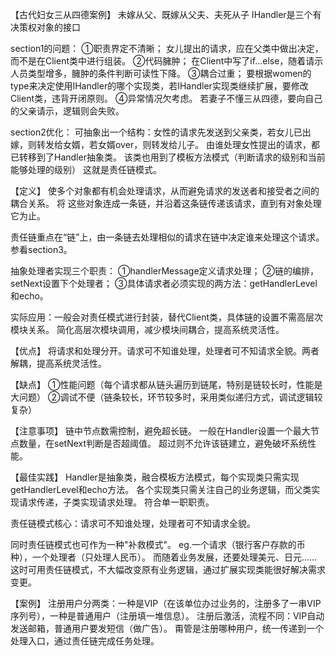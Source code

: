 【古代妇女三从四德案例】
未嫁从父、既嫁从父夫、夫死从子
IHandler是三个有决策权对象的接口

section1的问题：
①职责界定不清晰；
    女儿提出的请求，应在父类中做出决定，而不是在Client类中进行组装。
②代码臃肿；
    在Client中写了if...else，随着请示人员类型增多，臃肿的条件判断可读性下降。
③耦合过重；
    要根据women的type来决定使用IHandler的哪个实现类，若IHandler实现类继续扩展，要修改Client类，违背开闭原则。
④异常情况欠考虑。
    若妻子不懂三从四德，要向自己的父亲请示，逻辑则会失败。

section2优化：
    可抽象出一个结构：女性的请求先发送到父亲类，若女儿已出嫁，则转发给女婿，若女婿over，则转发给儿子。
    由谁处理女性提出的请求，都已转移到了Handler抽象类。
    该类也用到了模板方法模式（判断请求的级别和当前能够处理的级别）
    这就是责任链模式。

【定义】
使多个对象都有机会处理请求，从而避免请求的发送者和接受者之间的耦合关系。
将 这些对象连成一条链，并沿着这条链传递该请求，直到有对象处理它为止。

责任链重点在“链”上，由一条链去处理相似的请求在链中决定谁来处理这个请求。
参看section3。

抽象处理者实现三个职责：
①handlerMessage定义请求处理；
②链的编排，setNext设置下个处理者；
③具体请求者必须实现的两方法：getHandlerLevel和echo。

实际应用：一般会对责任模式进行封装，替代Client类，具体链的设置不需高层次模块关系。
	      简化高层次模块调用，减少模块间耦合，提高系统灵活性。

【优点】
将请求和处理分开。请求可不知谁处理，处理者可不知请求全貌。两者解耦，提高系统灵活性。

【缺点】
①性能问题（每个请求都从链头遍历到链尾，特别是链较长时，性能是大问题）
②调试不便（链条较长，环节较多时，采用类似递归方式，调试逻辑较复杂）

【注意事项】
链中节点数需控制，避免超长链。
一般在Handler设置一个最大节点数量，在setNext判断是否超阈值。
超过则不允许该链建立，避免破坏系统性能。

【最佳实践】
Handler是抽象类，融合模板方法模式，每个实现类只需实现getHandlerLevel和echo方法。
各个实现类只需关注自己的业务逻辑，而父类实现请求传递，子类实现请求处理。
符合单一职职责。

责任链模式核心：请求可不知谁处理，处理者可不知请求全貌。

同时责任链模式也可作为一种"补救模式"。
eg.一个请求（银行客户存款的币种），一个处理者（只处理人民币）。
而随着业务发展，还要处理美元、日元……
这时可用责任链模式，不大幅改变原有业务逻辑，通过扩展实现类能很好解决需求变更。

【案例】
注册用户分两类：一种是VIP（在该单位办过业务的，注册多了一串VIP序列号），一种是普通用户（注册填一堆信息）。
注册后激活，流程不同：VIP自动发送邮箱，普通用户要发短信（做广告）。
甭管是注册哪种用户，统一传递到一个处理入口，通过责任链完成任务处理。
